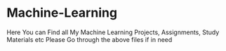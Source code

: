 # Machine-Learning
Here You can Find all My Machine Learning Projects, Assignments, Study Materials etc
Please Go through the above files if in need
